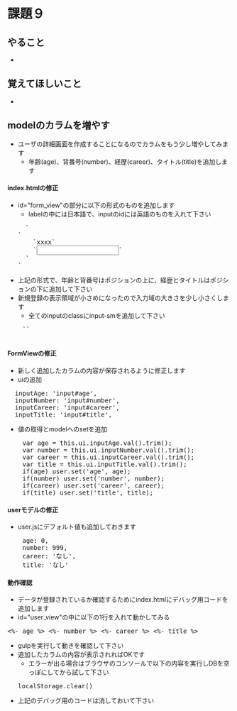 # 課題９
## やること
* 

## 覚えてほしいこと
* 

## modelのカラムを増やす
* ユーザの詳細画面を作成することになるのでカラムをもう少し増やしてみます
  * 年齢(age)、背番号(number)、経歴(career)、タイトル(title)を追加します

#### index.htmlの修正
* id="form_view"の部分に以下の形式のものを追加します
  * labelの中には日本語で、inputのidには英語のものを入れて下さい
  <pre>
    `<div class="form-group">`
      `<label class="control-label">xxxx</label>`
      `<input type="text" id="xxxx" class="form-control">`
    `</div>`
  </pre>
* 上記の形式で、年齢と背番号はポジションの上に、経歴とタイトルはポジションの下に追加して下さい
* 新規登録の表示領域が小さめになったので入力域の大きさを少し小さくします
  * 全てのinputのclassにinput-smを追加して下さい
<pre>
    `<script id="form_view" type="text/template">`
      `<div class="panel panel-success">`
        `<div class="panel-heading">新規登録</div>`
        `<div class="panel-body">`
          `<form>`
            `<div class="form-group">`
              `<label class="control-label">名前</label>`
              `<input type="text" id="name" class="form-control input-sm">`
            `</div>`
            `<div class="form-group">`
              `<label class="control-label">チーム</label>`
              `<input type="text" id="team" class="form-control input-sm">`
            `</div>`
            `<div class="form-group">`
              `<label class="control-label">年齢</label>`
              `<input type="text" id="age" class="form-control input-sm">`
            `</div>`
            `<div class="form-group">`
              `<label class="control-label">背番号</label>`
              `<input type="text" id="number" class="form-control input-sm">`
            `</div>`
            `<div class="form-group">`
              `<label class="control-label">ポジション</label>`
              `<input type="text" id="position" class="form-control input-sm">`
            `</div>`
            `<div class="form-group">`
              `<label class="control-label">経歴</label>`
              `<input type="text" id="career" class="form-control input-sm">`
            `</div>`
            `<div class="form-group">`
              `<label class="control-label">タイトル</label>`
              `<input type="text" id="title" class="form-control input-sm">`
            `</div>`
            `<button type="button" id="add_user" class="btn btn-success">追加</button>`
          `</form>`
        `</div>`
      `</div>`
    `</script>`
</pre>

#### FormViewの修正
* 新しく追加したカラムの内容が保存されるように修正します
* uiの追加
<pre>
  inputAge: 'input#age',
  inputNumber: 'input#number',
  inputCareer: 'input#career',
  inputTitle: 'input#title',
</pre>
* 値の取得とmodelへのsetを追加
<pre>
    var age = this.ui.inputAge.val().trim();
    var number = this.ui.inputNumber.val().trim();
    var career = this.ui.inputCareer.val().trim();
    var title = this.ui.inputTitle.val().trim();
    if(age) user.set('age', age);
    if(number) user.set('number', number);
    if(career) user.set('career', career);
    if(title) user.set('title', title);
</pre>

#### userモデルの修正
* user.jsにデフォルト値も追加しておきます
<pre>
    age: 0,
    number: 999,
    career: 'なし',
    title: 'なし'
</pre>

#### 動作確認
* データが登録されているか確認するためにindex.htmlにデバッグ用コードを追加します
* id="user_view"の中に以下の1行を入れて動かしてみる
<pre><%- age %> <%- number %> <%- career %> <%- title %></pre>
* gulpを実行して動きを確認して下さい
* 追加したカラムの内容が表示されればOKです
  * エラーが出る場合はブラウザのコンソールで以下の内容を実行しDBを空っぽにしてから試して下さい
  <pre>localStorage.clear()</pre>
* 上記のデバッグ用のコードは消しておいて下さい
